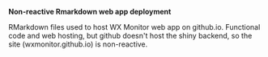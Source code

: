 **Non-reactive Rmarkdown web app deployment**


  RMarkdown files used to host WX Monitor web app on github.io. 
  Functional code and web hosting, but github doesn't host the shiny backend, so the site (wxmonitor.github.io) is non-reactive.





